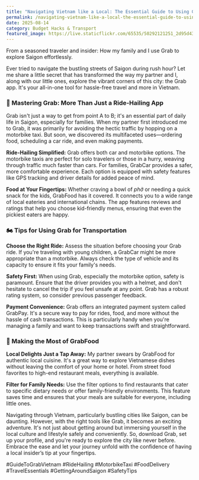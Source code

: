 ```yaml
---
title: "Navigating Vietnam like a Local: The Essential Guide to Using Grab"
permalink: /navigating-vietnam-like-a-local-the-essential-guide-to-using-grab/
date: 2025-08-14
category: Budget Hacks & Transport
featured_image: https://live.staticflickr.com/65535/50292121251_2d95d43b93.jpg
---
```

From a seasoned traveler and insider: How my family and I use Grab to explore Saigon effortlessly.

Ever tried to navigate the bustling streets of Saigon during rush hour? Let me share a little secret that has transformed the way my partner and I, along with our little ones, explore the vibrant corners of this city: the Grab app. It's your all-in-one tool for hassle-free travel and more in Vietnam.

### 📱 Mastering Grab: More Than Just a Ride-Hailing App

Grab isn't just a way to get from point A to B; it's an essential part of daily life in Saigon, especially for families. When my partner first introduced me to Grab, it was primarily for avoiding the hectic traffic by hopping on a motorbike taxi. But soon, we discovered its multifaceted uses—ordering food, scheduling a car ride, and even making payments.

**Ride-Hailing Simplified:** Grab offers both car and motorbike options. The motorbike taxis are perfect for solo travelers or those in a hurry, weaving through traffic much faster than cars. For families, GrabCar provides a safer, more comfortable experience. Each option is equipped with safety features like GPS tracking and driver details for added peace of mind.

**Food at Your Fingertips:** Whether craving a bowl of *phở* or needing a quick snack for the kids, GrabFood has it covered. It connects you to a wide range of local eateries and international chains. The app features reviews and ratings that help you choose kid-friendly menus, ensuring that even the pickiest eaters are happy.

### 🏍️ Tips for Using Grab for Transportation

**Choose the Right Ride:** Assess the situation before choosing your Grab ride. If you're traveling with young children, a GrabCar might be more appropriate than a motorbike. Always check the type of vehicle and its capacity to ensure it fits your family's needs.

**Safety First:** When using Grab, especially the motorbike option, safety is paramount. Ensure that the driver provides you with a helmet, and don't hesitate to cancel the trip if you feel unsafe at any point. Grab has a robust rating system, so consider previous passenger feedback.

**Payment Convenience:** Grab offers an integrated payment system called GrabPay. It's a secure way to pay for rides, food, and more without the hassle of cash transactions. This is particularly handy when you're managing a family and want to keep transactions swift and straightforward.

### 🍲 Making the Most of GrabFood

**Local Delights Just a Tap Away:** My partner swears by GrabFood for authentic local cuisine. It's a great way to explore Vietnamese dishes without leaving the comfort of your home or hotel. From street food favorites to high-end restaurant meals, everything is available.

**Filter for Family Needs:** Use the filter options to find restaurants that cater to specific dietary needs or offer family-friendly environments. This feature saves time and ensures that your meals are suitable for everyone, including little ones.

Navigating through Vietnam, particularly bustling cities like Saigon, can be daunting. However, with the right tools like Grab, it becomes an exciting adventure. It's not just about getting around but immersing yourself in the local culture and lifestyle safely and conveniently. So, download Grab, set up your profile, and you're ready to explore the city like never before. Embrace the ease and let your journey unfold with the confidence of having a local insider’s tip at your fingertips.

\#GuideToGrabVietnam #RideHailing #MotorbikeTaxi #FoodDelivery #TravelEssentials #GettingAroundSaigon #SafetyTips